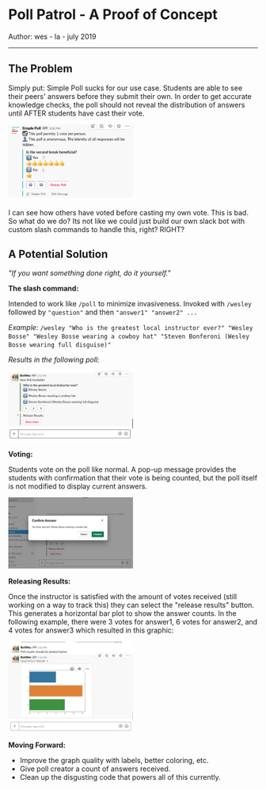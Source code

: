# Poll Patrol - A Proof of Concept
Author: wes - la - july 2019
___

## The Problem
Simply put: Simple Poll sucks for our use case. Students are able to see their peers' answers before they submit their own. In order to get accurate knowledge checks, the poll should not reveal the distribution of answers until AFTER students have cast their vote.

<img src="assets/sp_bad.png" style="width:50%">  

I can see how others have voted before casting my own vote. This is bad. So what do we do? Its not like we could just build our own slack bot with custom slash commands to handle this, right? RIGHT?

## A Potential Solution

_"If you want something done right, do it yourself."_

**The slash command:**  

Intended to work like `/poll` to minimize invasiveness. Invoked with `/wesley` followed by `"question"` and then `"answer1" "answer2" ...` 

*Example:* `/wesley "Who is the greatest local instructor ever?" "Wesley Bosse" "Wesley Bosse wearing a cowboy hat" "Steven Bonferoni (Wesley Bosse wearing full disguise)"`

*Results in the following poll:*

<img src="assets/sample_poll.png" style="width:50%"> 
<br>  

**Voting:**

Students vote on the poll like normal. A pop-up message provides the students with confirmation that their vote is being counted, but the poll itself is not modified to display current answers. 

<img src="assets/confirm_vote.png" style="width:50%"> 

**Releasing Results:**

Once the instructor is satisfied with the amount of votes received (still working on a way to track this) they can select the "release results" button. This generates a horizontal bar plot to show the answer counts. In the following example, there were 3 votes for answer1, 6 votes for answer2, and 4 votes for answer3 which resulted in this graphic:

<img src="assets/results.png" style="width:50%"> 

**Moving Forward:**
- Improve the graph quality with labels, better coloring, etc.
- Give poll creator a count of answers received.
- Clean up the disgusting code that powers all of this currently. 